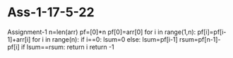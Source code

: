 # Ass-1-17-5-22
Assignment-1
  n=len(arr)
        pf=[0]*n
        pf[0]=arr[0]
        for i in range(1,n):
            pf[i]=pf[i-1]+arr[i]
        for i in range(n):
            if i==0:
                lsum=0
            else:
                lsum=pf[i-1]
            rsum=pf[n-1]-pf[i]
            if lsum==rsum:
                return i
        return -1

